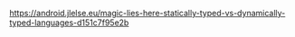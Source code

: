 https://android.jlelse.eu/magic-lies-here-statically-typed-vs-dynamically-typed-languages-d151c7f95e2b